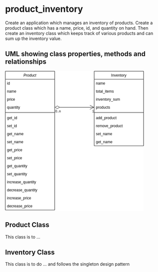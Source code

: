 # product_inventory
Create an application which manages an inventory of products. Create a product class which has a name, price, id, and 
quantity on hand. Then create an inventory class which keeps track of various products and can sum up the inventory 
value.

## UML showing class properties, methods and relationships


![](./uml.png)


## Product Class
This class is to ... 

## Inventory Class

This class is to do ... and follows the singleton design pattern

